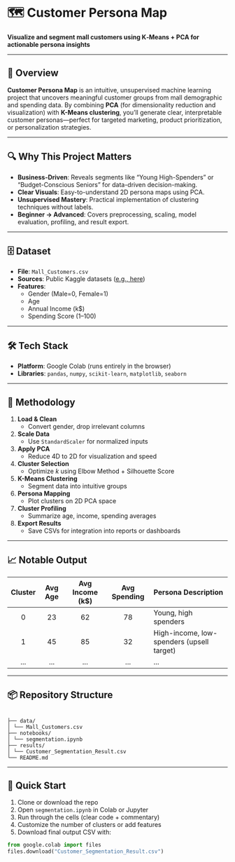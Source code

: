 # 🗺️ Customer Persona Map

**Visualize and segment mall customers using K‑Means + PCA for actionable persona insights**

---

## 🚀 Overview

**Customer Persona Map** is an intuitive, unsupervised machine learning project that uncovers meaningful customer groups from mall demographic and spending data. By combining **PCA** (for dimensionality reduction and visualization) with **K-Means clustering**, you’ll generate clear, interpretable customer personas—perfect for targeted marketing, product prioritization, or personalization strategies.

---

## 🔍 Why This Project Matters

- **Business-Driven**: Reveals segments like “Young High-Spenders” or “Budget-Conscious Seniors” for data-driven decision-making.  
- **Clear Visuals**: Easy-to-understand 2D persona maps using PCA.  
- **Unsupervised Mastery**: Practical implementation of clustering techniques without labels.  
- **Beginner → Advanced**: Covers preprocessing, scaling, model evaluation, profiling, and result export.

---

## 🗄️ Dataset

- **File**: `Mall_Customers.csv`  
- **Sources**: Public Kaggle datasets ([e.g., here](https://www.kaggle.com/datasets/vjchoudhary7/customer-segmentation-tutorial-in-python))  
- **Features**: 
  - Gender (Male=0, Female=1)  
  - Age  
  - Annual Income (k$)  
  - Spending Score (1–100)

---

## 🛠️ Tech Stack

- **Platform**: Google Colab (runs entirely in the browser)  
- **Libraries**: `pandas`, `numpy`, `scikit-learn`, `matplotlib`, `seaborn`

---

## 🔬 Methodology

1. **Load & Clean**  
   - Convert gender, drop irrelevant columns  
2. **Scale Data**  
   - Use `StandardScaler` for normalized inputs  
3. **Apply PCA**  
   - Reduce 4D to 2D for visualization and speed  
4. **Cluster Selection**  
   - Optimize *k* using Elbow Method + Silhouette Score  
5. **K-Means Clustering**  
   - Segment data into intuitive groups  
6. **Persona Mapping**  
   - Plot clusters on 2D PCA space  
7. **Cluster Profiling**  
   - Summarize age, income, spending averages  
8. **Export Results**  
   - Save CSVs for integration into reports or dashboards

---

## 📈 Notable Output

| Cluster | Avg Age | Avg Income (k$) | Avg Spending | Persona Description           |
|:-------:|:--------:|:----------------:|:-------------:|:------------------------------|
| 0       | 23      | 62               | 78            | Young, high spenders           |
| 1       | 45      | 85               | 32            | High-income, low-spenders (upsell target) |
| ...     | ...     | ...              | ...           | ...                            |

---

## 📦 Repository Structure
```

├── data/
│ └── Mall_Customers.csv
├── notebooks/
│ └── segmentation.ipynb
├── results/
│ └── Customer_Segmentation_Result.csv
└── README.md
```

---

## 🚀 Quick Start

1. Clone or download the repo  
2. Open `segmentation.ipynb` in Colab or Jupyter  
3. Run through the cells (clear code + commentary)  
4. Customize the number of clusters or add features  
5. Download final output CSV with:
```python
from google.colab import files
files.download("Customer_Segmentation_Result.csv")
